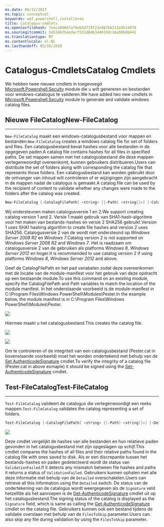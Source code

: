 ```yaml
---
ms.date: 06/12/2017
ms.topic: conceptual
keywords: wmf,powershell,installeren
title: Catalogus-cmdlets
ms.openlocfilehash: 7eaca09667af0eb5d719f23e987bb112e8514978
ms.sourcegitcommit: 54534635eedacf531d8d6344019dc16a50b8b441
ms.translationtype: MT
ms.contentlocale: nl-NL
ms.lasthandoff: 05/16/2018
---
```

# <a name="catalog-cmdlets"></a><span data-ttu-id="99c98-103">Catalogus-Cmdlets</span><span class="sxs-lookup"><span data-stu-id="99c98-103">Catalog Cmdlets</span></span>

<span data-ttu-id="99c98-104">We hebben twee nieuwe cmdlets in toegevoegd [Microsoft.Powershell.Secuity](https://technet.microsoft.com/en-us/library/hh847877.aspx) module die u wilt genereren en bestanden voor windows-catalogus te valideren.</span><span class="sxs-lookup"><span data-stu-id="99c98-104">We have added two new cmdlets in [Microsoft.Powershell.Secuity](https://technet.microsoft.com/en-us/library/hh847877.aspx) module to generate and validate windows catalog files.</span></span>

## <a name="new-filecatalog"></a><span data-ttu-id="99c98-105">Nieuwe FileCatalog</span><span class="sxs-lookup"><span data-stu-id="99c98-105">New-FileCatalog</span></span>
--------------------------------

<span data-ttu-id="99c98-106">`New-FileCatalog` maakt een windows-catalogusbestand voor mappen en bestanden.</span><span class="sxs-lookup"><span data-stu-id="99c98-106">`New-FileCatalog` creates a windows catalog file for set of folders and files.</span></span> <span data-ttu-id="99c98-107">Een catalogusbestand bevat hashes voor alle bestanden in de opgegeven paden.</span><span class="sxs-lookup"><span data-stu-id="99c98-107">A catalog file contains hashes for all files in specified paths.</span></span> <span data-ttu-id="99c98-108">De set mappen samen met het catalogusbestand die deze mappen vertegenwoordigt overeenkomt, kunnen gebruikers distribueren.</span><span class="sxs-lookup"><span data-stu-id="99c98-108">Users can distribute the set of folders along with corresponding the catalog file that represents those folders.</span></span> <span data-ttu-id="99c98-109">Een catalogusbestand kan worden gebruikt door de ontvanger van inhoud wilt controleren of er wijzigingen zijn aangebracht in de mappen nadat de catalogus is gemaakt.</span><span class="sxs-lookup"><span data-stu-id="99c98-109">A catalog file can be used by the recipient of content to validate whether any changes were made to the folders after the catalog was created.</span></span>

```powershell
New-FileCatalog [-CatalogFilePath] <string> [[-Path] <string[]>] [-CatalogVersion <int>] [-WhatIf] [-Confirm] [<CommonParameters>]
```
<span data-ttu-id="99c98-110">Wij ondersteunen maken catalogusversie 1 en 2.</span><span class="sxs-lookup"><span data-stu-id="99c98-110">We support creating catalog version 1 and 2.</span></span> <span data-ttu-id="99c98-111">Versie 1 maakt gebruik van SHA1-hash-algoritme voor het maken van bestands-hashes en versie 2 SHA256 gebruikt.</span><span class="sxs-lookup"><span data-stu-id="99c98-111">Version 1 uses SHA1 hashing algorithm to create file hashes and version 2 uses SHA256.</span></span> <span data-ttu-id="99c98-112">Catalogusversie 2 van de wordt niet ondersteund op *Windows Server 2008 R2* en *Windows 7*.</span><span class="sxs-lookup"><span data-stu-id="99c98-112">Catalog version 2 is not supported on *Windows Server 2008 R2* and *Windows 7*.</span></span> <span data-ttu-id="99c98-113">Het is raadzaam om catalogusversie 2 van de gebruiken als platforms *Windows 8*, *Windows Server 2012* en hoger.</span><span class="sxs-lookup"><span data-stu-id="99c98-113">It is recommended to use catalog version 2 if using platforms *Windows 8*, *Windows Server 2012* and above.</span></span>

<span data-ttu-id="99c98-114">Geef de CatalogFilePath en het pad variabelen zodat deze overeenkomen met de locatie van de module-manifest voor het gebruik van deze opdracht op een bestaande module.</span><span class="sxs-lookup"><span data-stu-id="99c98-114">To use this command on an existing module, specify the CatalogFilePath and Path variables to match the location of the module manifest.</span></span> <span data-ttu-id="99c98-115">In het onderstaande voorbeeld is de module-manifest in C:\Program Files\Windows PowerShell\Modules\Pester.</span><span class="sxs-lookup"><span data-stu-id="99c98-115">In the example below, the module manifest is in C:\Program Files\Windows PowerShell\Modules\Pester.</span></span>

![](../images/NewFileCatalog.jpg)

<span data-ttu-id="99c98-116">Hiermee maakt u het catalogusbestand.</span><span class="sxs-lookup"><span data-stu-id="99c98-116">This creates the catalog file.</span></span>

![](../images/CatalogFile1.jpg)

![](../images/CatalogFile2.jpg)

<span data-ttu-id="99c98-117">Om te controleren of de integriteit van een catalogusbestand (Pester.cat in bovenstaande voorbeeld) moet het worden ondertekend met behulp van de [Set AuthenticodeSignature](https://technet.microsoft.com/library/hh849819.aspx) cmdlet.</span><span class="sxs-lookup"><span data-stu-id="99c98-117">To verify the integrity of a catalog file (Pester.cat in above exmaple) it should be signed using the [Set-AuthenticodeSignature](https://technet.microsoft.com/library/hh849819.aspx) cmdlet.</span></span>


## <a name="test-filecatalog"></a><span data-ttu-id="99c98-118">Test-FileCatalog</span><span class="sxs-lookup"><span data-stu-id="99c98-118">Test-FileCatalog</span></span>
--------------------------------

<span data-ttu-id="99c98-119">`Test-FileCatalog` valideert de catalogus die vertegenwoordigt een reeks mappen.</span><span class="sxs-lookup"><span data-stu-id="99c98-119">`Test-FileCatalog` validates the catalog representing a set of folders.</span></span>

```powershell
Test-FileCatalog [-CatalogFilePath] <string> [[-Path] <string[]>] [-Detailed] [-FilesToSkip <string[]>] [-WhatIf] [-Confirm] [<CommonParameters>]
```

![](../images/TestFileCatalog.jpg)

<span data-ttu-id="99c98-120">Deze cmdlet vergelijkt de hashes van alle bestanden en hun relatieve paden gevonden in het catalogusbestand met zijn opgeslagen op schijf.</span><span class="sxs-lookup"><span data-stu-id="99c98-120">This cmdlet compares the hashes of all files and their relative paths found in the catalog file with ones saved to disk.</span></span> <span data-ttu-id="99c98-121">Als er een discrepantie tussen het bestands-hashes en paden gedetecteerd wordt de status van `ValidationFailed`.</span><span class="sxs-lookup"><span data-stu-id="99c98-121">If it detects any mismatch between file hashes and paths it returns a status of `ValidationFailed`.</span></span>
<span data-ttu-id="99c98-122">Gebruikers kunnen ophalen met alle deze informatie met behulp van de `Detailed` overschakelen.</span><span class="sxs-lookup"><span data-stu-id="99c98-122">Users can retrieve all this information using the `Detailed` switch.</span></span> <span data-ttu-id="99c98-123">De status van de ondertekening van de catalogus wordt weergegeven als de `Signature` veld hetzelfde als het aanroepen is de [Get-AuthenticodeSignature](https://technet.microsoft.com/en-us/library/hh849805.aspx) cmdlet uit op het catalogusbestand.</span><span class="sxs-lookup"><span data-stu-id="99c98-123">The signing status of the catalog is displayed as the `Signature` field, which is same as calling the [Get-AuthenticodeSignature](https://technet.microsoft.com/en-us/library/hh849805.aspx) cmdlet on the catalog file.</span></span>
<span data-ttu-id="99c98-124">Gebruikers kunnen ook een bestand tijdens de validatie overslaan met behulp van de `FilesToSkip` parameter.</span><span class="sxs-lookup"><span data-stu-id="99c98-124">Users can also skip any file during validation by using the `FilesToSkip` parameter.</span></span>
